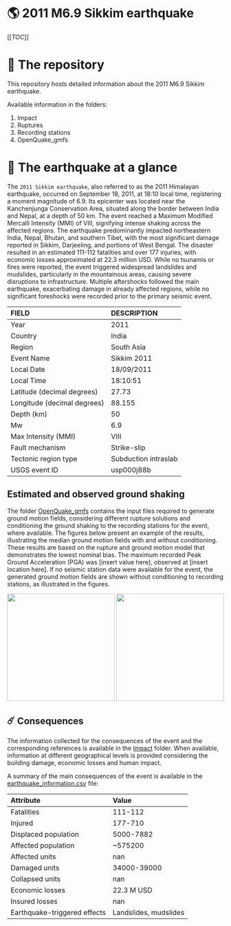 # 🌎 2011 M6.9 Sikkim earthquake
[[_TOC_]]

# 📂 The repository

This repository hosts detailed information about the 2011 M6.9 Sikkim earthquake.

Available information in the folders:

1. Impact
2. Ruptures
3. Recording stations
4. OpenQuake_gmfs


# 🚀 The earthquake at a glance 

The `2011 Sikkim earthquake`, also referred to as the 2011 Himalayan earthquake, occurred on September 18, 2011, at 18:10 local time, registering a moment magnitude of 6.9. Its epicenter was located near the Kanchenjunga Conservation Area, situated along the border between India and Nepal, at a depth of 50 km. The event reached a Maximum Modified Mercalli Intensity (MMI) of VIII, signifying intense shaking across the affected regions. The earthquake predominantly impacted northeastern India, Nepal, Bhutan, and southern Tibet, with the most significant damage reported in Sikkim, Darjeeling, and portions of West Bengal. The disaster resulted in an estimated 111-112 fatalities and over 177 injuries, with economic losses approximated at 22.3 million USD. While no tsunamis or fires were reported, the event triggered widespread landslides and mudslides, particularly in the mountainous areas, causing severe disruptions to infrastructure. Multiple aftershocks followed the main earthquake, exacerbating damage in already affected regions, while no significant foreshocks were recorded prior to the primary seismic event.

| FIELD | DESCRIPTION |
|:-------|:-------------|
| Year | 2011 |
| Country | India |
| Region | South Asia |
| Event Name | Sikkim 2011 |
| Local Date | 18/09/2011 |
| Local Time | 18:10:51 |
| Latitude (decimal degrees) | 27.73 |
| Longitude (decimal degrees) | 88.155 |
| Depth (km) | 50 |
| Mw | 6.9 |
| Max Intensity (MMI) | VIII |
| Fault mechanism | Strike-slip |
| Tectonic region type | Subduction intraslab |
| USGS event ID | usp000j88b |

## Estimated and observed ground shaking

The folder [OpenQuake_gmfs](./OpenQuake_gmfs/) contains the input files required to generate ground motion fields, considering different rupture solutions and conditioning the ground shaking to the recording stations for the event, where available. The figures below present an example of the results, illustrating the median ground motion fields with and without conditioning. These results are based on the rupture and ground motion model that demonstrates the lowest nominal bias. The maximum recorded Peak Ground Acceleration (PGA) was [insert value here], observed at [insert location here]. If no seismic station data were available for the event, the generated ground motion fields are shown without conditioning to recording stations, as illustrated in the figures.

<img src="./4_OpenQuake_gmfs/median_gmf_stations_none.png" height="250">
<img src="./4_OpenQuake_gmfs/median_gmf_stations_seismic.png" height="250">

## ☄️ Consequences

The information collected for the consequences of the event and the corresponding references is available in the [Impact](./Impact) folder. When available, information at different geographical levels is provided considering the building damage, economic losses and human impact.

A summary of the main consequences of the event is available in the [earthquake_information.csv](./earthquake_information.csv) file:

| Attribute | Value |
|:-------|:-------------|
| Fatalities | 111-112 |
| Injured | 177-710 |
| Displaced population | 5000-7882 |
| Affected population | ~575200 |
| Affected units | nan |
| Damaged units | 34000-39000 |
| Collapsed units | nan |
| Economic losses | 22.3 M USD |
| Insured losses | nan |
| Earthquake-triggered effects | Landslides, mudslides |